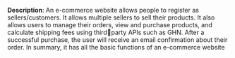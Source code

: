 **Description**: An e-commerce website allows people to register as sellers/customers. It allows multiple sellers to sell their
products. It also allows users to manage their orders, view and purchase products, and calculate shipping fees using thirdparty APIs such as GHN. After a successful purchase, the user will receive an email confirmation about their order. In
summary, it has all the basic functions of an e-commerce website